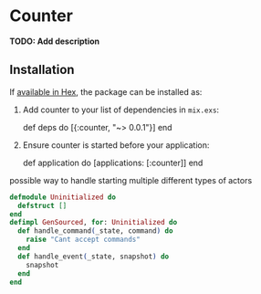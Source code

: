 # Counter

**TODO: Add description**

## Installation

If [available in Hex](https://hex.pm/docs/publish), the package can be installed as:

  1. Add counter to your list of dependencies in `mix.exs`:

        def deps do
          [{:counter, "~> 0.0.1"}]
        end

  2. Ensure counter is started before your application:

        def application do
          [applications: [:counter]]
        end


possible way to handle starting multiple different types of actors
```elixir
defmodule Uninitialized do
  defstruct []
end
defimpl GenSourced, for: Uninitialized do
  def handle_command(_state, command) do
    raise "Cant accept commands"
  end
  def handle_event(_state, snapshot) do
    snapshot
  end
end
```
